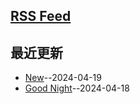 ## [RSS Feed](https://raw.githubusercontent.com/somebody27/myblog/main/feed.xml)
## 最近更新
- [New](https://github.com/somebody27/myblog/issues/8)--2024-04-19
- [Good Night](https://github.com/somebody27/myblog/issues/7)--2024-04-18
